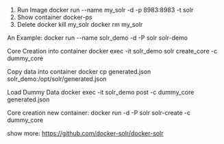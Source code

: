 1. Run Image
docker run --name my_solr -d -p 8983:8983 -t solr
2. Show container
docker-ps
3. Delete
docker kill my_solr
docker rm my_solr

An Example:
docker run --name solr_demo -d -P solr solr-demo

Core Creation into container
docker exec -it solr_demo solr create_core -c dummy_core

Copy data into container
docker cp generated.json solr_demo:/opt/solr/generated.json

Load Dummy Data
docker exec -it solr_demo post -c dummy_core generated.json

Core creation new container:
docker run -d -P solr solr-create -c dummy_core

show more:
https://github.com/docker-solr/docker-solr
